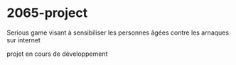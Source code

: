 # 2065-project
Serious game visant à sensibiliser les personnes âgées contre les arnaques sur internet

projet en cours de développement
